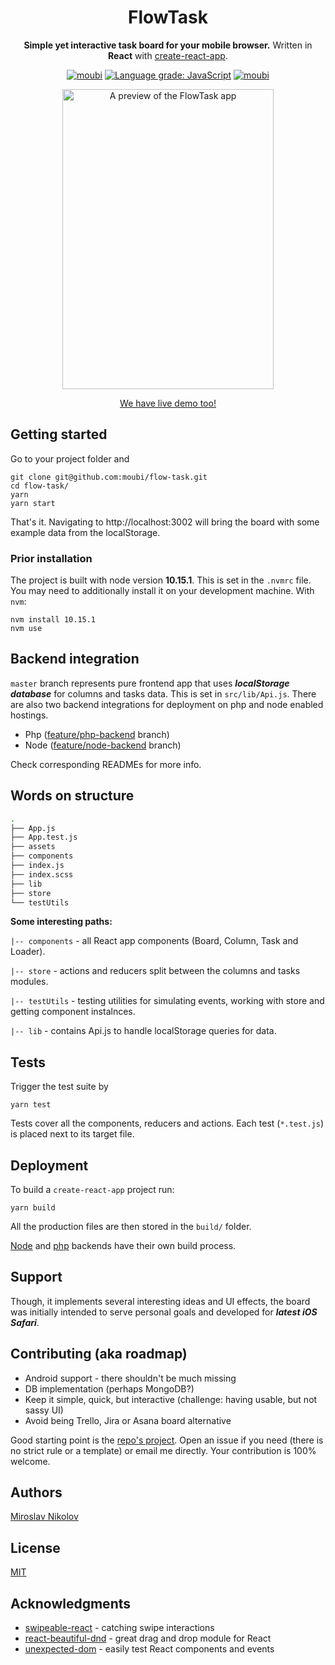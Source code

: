 <div align="center">
<h1>FlowTask</h1>
<p>
  <strong>Simple yet interactive task board for your mobile browser.</strong> Written in <strong>React</strong> with <a target="_blank" href="https://github.com/facebook/create-react-app">create-react-app</a>.
</p>

[![moubi](https://img.shields.io/circleci/build/gh/moubi/flow-task?label=circleci&style=flat-square)](https://circleci.com/gh/moubi/flow-task) [![Language grade: JavaScript](https://img.shields.io/lgtm/grade/javascript/g/moubi/flow-task.svg?logo=lgtm&logoWidth=18)](https://lgtm.com/projects/g/moubi/flow-task/context:javascript) [![moubi](https://img.shields.io/github/license/moubi/flow-task?style=flat-square)](LICENSE)

  <img alt="A preview of the FlowTask app" src="flowtask_preview.gif" width="338" height="480" />
  <p>
    <a target="_blank" href="https://flowtask.webup.org/demo">We have live demo too!</a>
  </p>
</div>

## Getting started
Go to your project folder and
```
git clone git@github.com:moubi/flow-task.git
cd flow-task/
yarn
yarn start
```

That's it. Navigating to http://localhost:3002 will bring the board with some example data from the localStorage.

### Prior installation
The project is built with node version **10.15.1**. This is set in the `.nvmrc` file. You may need to additionally install it on your development machine. With `nvm`:
```
nvm install 10.15.1
nvm use
```

## Backend integration
`master` branch represents pure frontend app that uses _**localStorage database**_ for columns and tasks data. This is set in `src/lib/Api.js`. There are also two backend integrations for deployment on php and node enabled hostings.

 - Php ([feature/php-backend](https://github.com/moubi/flow-task/tree/feature/php-server) branch)
 - Node ([feature/node-backend](https://github.com/moubi/flow-task/tree/feature/node-server) branch)

Check corresponding READMEs for more info.

## Words on structure
```bash
.
├── App.js
├── App.test.js
├── assets
├── components
├── index.js
├── index.scss
├── lib
├── store
└── testUtils
```

**Some interesting paths:**

`|-- components` - all React app components (Board, Column, Task and Loader).

`|-- store` - actions and reducers split between the columns and tasks modules.

`|-- testUtils` - testing utilities for simulating events, working with store and getting component instalnces.

`|-- lib` - contains Api.js to handle localStorage queries for data.

## Tests
Trigger the test suite by

```
yarn test
```

Tests cover all the components, reducers and actions. Each test (`*.test.js`) is placed next to its target file.

## Deployment
To build a `create-react-app` project run:

```
yarn build
```

All the production files are then stored in the `build/` folder.

[Node](https://github.com/moubi/flow-task/tree/feature/node-server) and [php](https://github.com/moubi/flow-task/tree/feature/php-server) backends have their own build process.

## Support
Though, it implements several interesting ideas and UI effects, the board was initially intended to serve personal goals and developed for _**latest iOS Safari**_.

## Contributing (aka roadmap)
 - Android support - there shouldn't be much missing
 - DB implementation (perhaps MongoDB?)
 - Keep it simple, quick, but interactive (challenge: having usable, but not sassy UI)
 - Avoid being Trello, Jira or Asana board alternative

Good starting point is the [repo's project](https://github.com/moubi/flow-task/projects/1).
Open an issue if you need (there is no strict rule or a template) or email me directly. Your contribution is 100% welcome.

## Authors
[Miroslav Nikolov](https://webup.org)

## License
[MIT](LICENSE)

## Acknowledgments
* [swipeable-react](https://github.com/moubi/swipeable-react) - catching swipe interactions
* [react-beautiful-dnd](https://github.com/atlassian/react-beautiful-dnd) - great drag and drop module for React
* [unexpected-dom](https://github.com/unexpectedjs/unexpected-dom) - easily test React components and events
